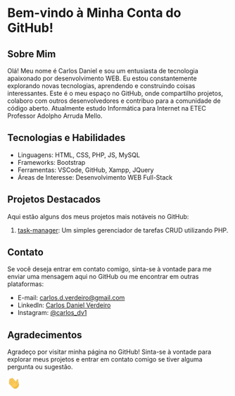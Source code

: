 # Bem-vindo à Minha Conta do GitHub!

## Sobre Mim
Olá! Meu nome é Carlos Daniel e sou um entusiasta de tecnologia apaixonado por desenvolvimento WEB. Eu estou constantemente explorando novas tecnologias, aprendendo e construindo coisas interessantes. Este é o meu espaço no GitHub, onde compartilho projetos, colaboro com outros desenvolvedores e contribuo para a comunidade de código aberto. Atualmente estudo Informática para Internet na ETEC Professor Adolpho Arruda Mello.

## Tecnologias e Habilidades
- Linguagens: HTML, CSS, PHP, JS, MySQL
- Frameworks: Bootstrap
- Ferramentas: VSCode, GitHub, Xampp, JQuery
- Áreas de Interesse: Desenvolvimento WEB Full-Stack

## Projetos Destacados
Aqui estão alguns dos meus projetos mais notáveis no GitHub:

1. [task-manager](https://github.com/carlos-verdeiro/task-manager): Um simples gerenciador de tarefas CRUD utilizando PHP.

## Contato
Se você deseja entrar em contato comigo, sinta-se à vontade para me enviar uma mensagem aqui no GitHub ou me encontrar em outras plataformas:

- E-mail: [carlos.d.verdeiro@gmail.com](mailto:carlos.d.verdeiro@gmail.com)
- LinkedIn: [Carlos Daniel Verdeiro](https://www.linkedin.com/in/carlos-daniel-verdeiro/)
- Instagram: [@carlos_dv1](https://www.instagram.com/carlos_dv1/)

## Agradecimentos
Agradeço por visitar minha página no GitHub! Sinta-se à vontade para explorar meus projetos e entrar em contato comigo se tiver alguma pergunta ou sugestão.

<img src="https://raw.githubusercontent.com/ABSphreak/ABSphreak/master/gifs/Hi.gif" width="30px"> 
